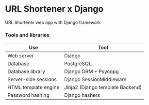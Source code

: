 # URL Shortener x Django

URL Shortener web app with Django framework

### Tools and libraries

| Use                  | Tool                             |
| -------------------- | -------------------------------- |
| Web server           | Django                           |
| Database             | PostgreSQL                       |
| Database library     | Django ORM + Psycopg             |
| Server-side sessions | Django SessionMiddleware         |
| HTML template engine | Jinja2 (Django template Backend) |
| Password hashing     | Django hashers                   |
